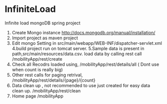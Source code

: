 # InfiniteLoad
Infinite load mongoDB spring project

1. Create Mongo instance 
http://docs.mongodb.org/manual/installation/
2. Import project as maven project 
3. Edit mongo Setting in src/main/webapp/WEB-INF/dispatcher-servlet.xml
4.build project run on tomcat server.
5.Sample data is present in path,src/main/resources/data.csv. load data by calling rest call /mobilityApp/rest/create
6. Check all Recodrs loaded using, /mobilityApp/rest/details/all ( Dont use when count is really big)
7. Other rest calls for paging retrival,  /mobilityApp/rest/details/{page}/{count}
8. Data clean up , not recommended to use just created for easy data clean up. /mobilityApp/rest/clean
9. Home page /mobilityApp


  



